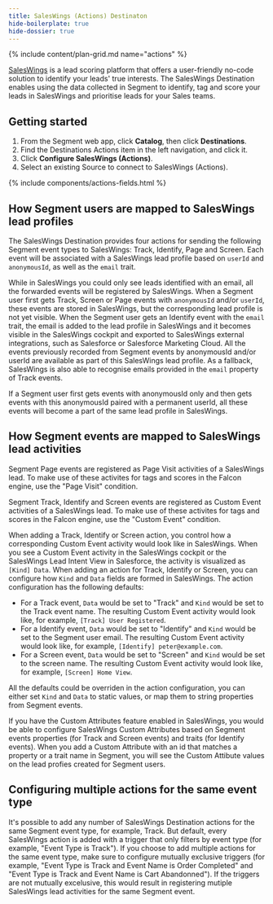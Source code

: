 ```yaml
---
title: SalesWings (Actions) Destinaton
hide-boilerplate: true
hide-dossier: true
---
```


{% include content/plan-grid.md name="actions" %}

[SalesWings](https://www.saleswingsapp.com/) is a lead scoring platform that offers a user-friendly no-code solution to identify your leads' 
true interests. The SalesWings Destination enables using the data collected in Segment to identify, tag and score your leads in SalesWings and prioritise leads for your Sales teams.

## Getting started

1. From the Segment web app, click **Catalog**, then click **Destinations**.
2. Find the Destinations Actions item in the left navigation, and click it.
3. Click **Configure SalesWings (Actions)**.
4. Select an existing Source to connect to SalesWings (Actions).

{% include components/actions-fields.html %}

## How Segment users are mapped to SalesWings lead profiles

The SalesWings Destination provides four actions for sending the following Segment event types to SalesWings: Track, Identify, Page and Screen. Each event will be associated with a SalesWings lead profile based on `userId` and `anonymousId`, as well as the `email` trait. 

While in SalesWings you could only see leads identified with an email, all the forwarded events will be registered by SalesWings. When a Segment user first gets Track, Screen or Page events with `anonymousId` and/or `userId`, these events are stored in SalesWings, but the corresponding lead profile is not yet visible. When the Segment user gets an Identify event with the `email` trait, the email is added to the lead profile in SalesWings and it becomes visible in the SalesWings cockpit and exported to SalesWings external integrations, such as Salesforce or Salesforce Marketing Cloud. All the events previously recorded from Segment events by anonymousId and/or userId are available as part of this SalesWings lead profile. As a fallback, SalesWings is also able to recognise emails provided in the `email` property of Track events.

If a Segment user first gets events with anonymousId only and then gets events with this anonymousId paired with a permanent userId, all these events will become a part of the same lead profile in SalesWings.

## How Segment events are mapped to SalesWings lead activities

Segment Page events are registered as Page Visit activities of a SalesWings lead. To make use of these activites for tags and scores in the Falcon engine, use the "Page Visit" condition.

Segment Track, Identify and Screen events are registered as Custom Event activities of a SalesWings lead. To make use of these activites for tags and scores in the Falcon engine, use the "Custom Event" condition. 

When adding a Track, Identify or Screen action, you control how a corresponding Custom Event activity would look like in SalesWings. When you see a Custom Event activity in the SalesWings cockpit or the SalesWings Lead Intent View in Salesforce, the activity is visualized as `[Kind] Data`. When adding an action for Track, Identify or Screen, you can configure how `Kind` and `Data` fields are formed in SalesWings. The action configuration has the following defaults:
- For a Track event, `Data` would be set to "Track" and `Kind` would be set to the Track event name. The resulting Custom Event activity would look like, for example, `[Track] User Registered`.
- For a Identify event, `Data` would be set to "Identify" and `Kind` would be set to the Segment user email. The resulting Custom Event activity would look like, for example, `[Identify] peter@example.com`.
- For a Screen event, `Data` would be set to "Screen" and `Kind` would be set to the screen name. The resulting Custom Event activity would look like, for example, `[Screen] Home View`.

All the defaults could be overriden in the action configuration, you can either set `Kind` and `Data` to static values, or map them to string properties from Segment events.

If you have the Custom Attributes feature enabled in SalesWings, you would be able to configure SalesWings Custom Attributes based on Segment events properties (for Track and Screen events) and traits (for Identify events). When you add a Custom Attribute with an id that matches a property or a trait name in Segment, you will see the Custom Attibute values on the lead profies created for Segment users.

## Configuring multiple actions for the same event type

It's possible to add any number of SalesWings Destination actions for the same Segment event type, for example, Track. But default, every SalesWings action is added with a trigger that only filters by event type (for example, "Event Type is Track"). If you choose to add multiple actions for the same event type, make sure to configure mutually exclusive triggers (for example, "Event Type is Track and Event Name is Order Completed" and "Event Type is Track and Event Name is Cart Abandonned"). If the triggers are not mutually excelusive, this would result in registering mutiple SalesWings lead activities for the same Segment event.
